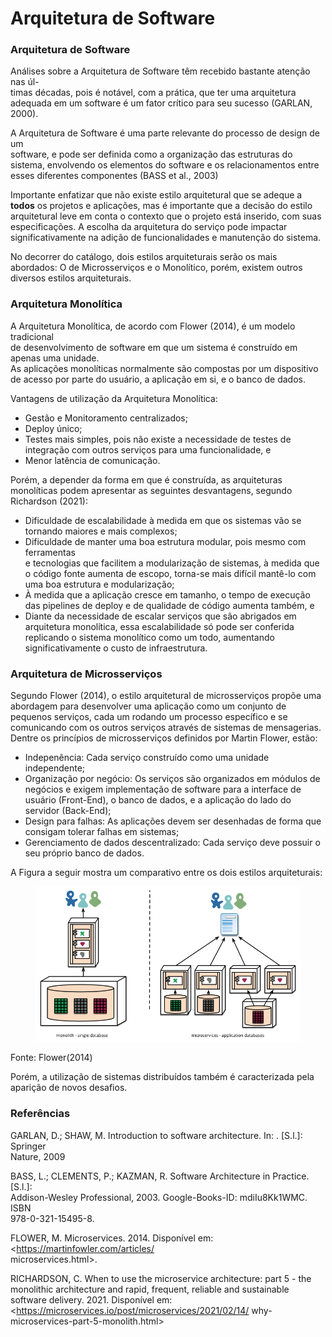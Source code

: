 # Arquitetura de Software

### Arquitetura de Software

Análises sobre a Arquitetura de Software têm recebido bastante atenção nas úl-\
timas décadas, pois é notável, com a prática, que ter uma arquitetura adequada em um software é um fator crítico para seu sucesso (GARLAN, 2000).&#x20;

A Arquitetura de Software é uma parte relevante do processo de design de um\
software, e pode ser definida como a organização das estruturas do sistema, envolvendo os elementos do software e os relacionamentos entre esses diferentes componentes (BASS et al., 2003)

Importante enfatizar que não existe estilo arquitetural que se adeque a **todos** os projetos e aplicações, mas é importante que a decisão do estilo arquitetural leve em conta o contexto que o projeto está inserido, com suas especificações. A escolha da arquitetura do serviço pode impactar significativamente na adição de funcionalidades e manutenção do sistema.&#x20;

No decorrer do catálogo, dois estilos arquiteturais serão os mais abordados: O de Microsserviços e o Monolítico, porém, existem outros diversos estilos arquiteturais.&#x20;

### Arquitetura Monolítica

A Arquitetura Monolítica, de acordo com Flower (2014), é um modelo tradicional\
de desenvolvimento de software em que um sistema é construído em apenas uma unidade.\
As aplicações monolíticas normalmente são compostas por um dispositivo de acesso por parte do usuário, a aplicação em si, e o banco de dados.

Vantagens de utilização da Arquitetura Monolítica:&#x20;

* Gestão e Monitoramento centralizados;&#x20;
* Deploy único;
* &#x20;Testes mais simples, pois não existe a necessidade de testes de integração com outros serviços para uma funcionalidade, e
* Menor latência de comunicação.

Porém, a depender da forma em que é construída, as arquiteturas monolíticas podem apresentar as seguintes desvantagens, segundo Richardson (2021):&#x20;

* Dificuldade de escalabilidade à medida em que os sistemas vão se tornando maiores e mais complexos;
* Dificuldade de manter uma boa estrutura modular, pois mesmo com ferramentas\
  e tecnologias que facilitem a modularização de sistemas, à medida que o código fonte aumenta de escopo, torna-se mais difícil mantê-lo com uma boa estrutura e modularização;
* À medida que a aplicação cresce em tamanho, o tempo de execução das pipelines de deploy e de qualidade de código aumenta também, e
* Diante da necessidade de escalar serviços que são abrigados em arquitetura monolítica, essa escalabilidade só pode ser conferida replicando o sistema monolítico como um todo, aumentando significativamente o custo de infraestrutura.

### Arquitetura de Microsserviços

Segundo Flower (2014), o estilo arquitetural de microsserviços propõe uma abordagem para desenvolver uma aplicação como um conjunto de pequenos serviços, cada um rodando um processo específico e se comunicando com os outros serviços através de sistemas de mensagerias. Dentre os princípios de microsserviços definidos por Martin Flower, estão:&#x20;

* Indepenência: Cada serviço construído como uma unidade independente;&#x20;
* Organização por negócio: Os serviços são organizados em módulos de negócios e exigem implementação de software para a interface de usuário (Front-End), o banco de dados, e a aplicação do lado do servidor (Back-End);
* Design para falhas: As aplicações devem ser desenhadas de forma que consigam tolerar falhas em sistemas;
* Gerenciamento de dados descentralizado: Cada serviço deve possuir o seu próprio banco de dados.

A Figura a seguir mostra um comparativo entre os dois estilos arquiteturais:&#x20;

<figure><img src=".gitbook/assets/martinflower.png" alt=""><figcaption></figcaption></figure>

&#x20;                                                           Fonte: Flower(2014)

Porém, a utilização de sistemas distribuídos também é caracterizada pela aparição de novos desafios.



### Referências

GARLAN, D.; SHAW, M. Introduction to software architecture. In: . \[S.l.]: Springer
\
Nature, 2009

BASS, L.; CLEMENTS, P.; KAZMAN, R. Software Architecture in Practice. \[S.l.]:
\
Addison-Wesley Professional, 2003. Google-Books-ID: mdiIu8Kk1WMC. ISBN
\
978-0-321-15495-8.

FLOWER, M. Microservices. 2014. Disponível em: \<https://martinfowler.com/articles/
\
microservices.html>.

RICHARDSON, C. When to use the microservice architecture: part 5 - the monolithic architecture and rapid, frequent, reliable and sustainable software delivery. 2021. Disponível em: \<https://microservices.io/post/microservices/2021/02/14/ why-microservices-part-5-monolith.html>



